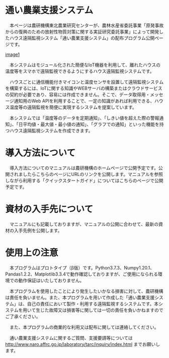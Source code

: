 # 通い農業支援システム

　本ページは農研機構東北農業研究センターが、農林水産省委託事業「原発事故からの復興のための放射性物質対策に関する実証研究委託事業」によって開発したハウス遠隔監視システム「通い農業支援システム」の配布プログラム公開ページです。

[image1](image1.jpg)

　本システムはモジュール化された簡便なIoT機器を利用して、離れたハウスの温度等をスマホで遠隔監視できるようにするハウス遠隔監視システムです。

　ハウスごとに通信機能付きマイコンと温度センサを設置して遠隔監視システムを構築するには、IoTに関する知識やWEBサーバの構築またはクラウドサービスの契約が必要であり、容易には作成できません。そこで、データ取得用・メッセージ通知用のWeb APIを利用することで、一定の知識があれば利用できる、ハウス温度等の遠隔監視を簡便に実現するシステムを提案しています。

　本システムでは「温度等のデータを定期通知」、「しきい値を超えた際の警報通知」、「日平均値・最大値・最小値の通知」、「グラフでの通知」といった機能を持つハウス遠隔監視システムを作成できます。
 
 # 導入方法について

　導入方法についてのマニュアルは農研機構のホームページで公開予定です。公開されましたらこちらのページにURLのリンクを公開します。マニュアルを参照しながら利用する「クイックスタートガイド」についてはこちらのページで公開予定です。

 # 資材の入手先について
 
 　マニュアルにも記載しておりますが、マニュアルの公開に合わせて、最新の資材の入手先例を公開します。
 
 # 使用上の注意

　本プログラムはプロトタイプ（β版）です。Python3.7.3、Numpy1.20.1、Pandas1.2.2、Matplotlib3.3.4で動作確認しておりますが、ご使用になられる環境での動作保証はいたしておりません。

　本プログラムを使用したことにより発生したいかなる損害に対して、農研機構は責任を負いません。また、本プログラムを用いて作成した「通い農業支援システム」は、自己の責任において製作・利用する遠隔監視するシステムです。本システムを用いて生じた故障又は損害等に関しては一切の責任を負いかねますのでご了承ください。

　また、本プログラムの商業的な利用又は配布に関しては連絡してください。

　通い農業支援システムに関するご質問、支援要請等については
　http://www.naro.affrc.go.jp/laboratory/tarc/inquiry/index.html
 までお願いします。
